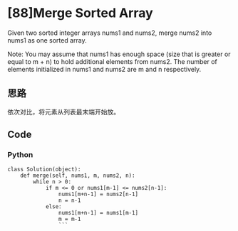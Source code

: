 # [88]Merge Sorted Array

Given two sorted integer arrays nums1 and nums2, merge nums2 into nums1 as one sorted array.

Note:
You may assume that nums1 has enough space (size that is greater or equal to m + n) to hold additional elements from nums2. The number of elements initialized in nums1 and nums2 are m and n respectively.

## 思路
依次对比，将元素从列表最末端开始放。

## Code

### Python
```
class Solution(object):
    def merge(self, nums1, m, nums2, n):
        while n > 0:
            if m <= 0 or nums1[m-1] <= nums2[n-1]:
                nums1[m+n-1] = nums2[n-1]
                n = n-1
            else:
                nums1[m+n-1] = nums1[m-1]
                m = m-1
                ```



